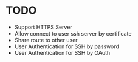 # TODO

- Support HTTPS Server
- Allow connect to user ssh server by certificate
- Share route to other user
- User Authentication for SSH by password
- User Authentication for SSH by OAuth
